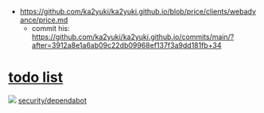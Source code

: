 - https://github.com/ka2yuki/ka2yuki.github.io/blob/price/clients/webadvance/price.md
  - commit his: https://github.com/ka2yuki/ka2yuki.github.io/commits/main/?after=3912a8e1a6ab09c22db09968ef137f3a9dd181fb+34
# [todo list](https://github.com/users/ka2yuki/projects/4/views/2)
  
<!--
<img src="https://avatars.githubusercontent.com/u/22783900" width=15 />
-->  
<img src="https://avatars.githubusercontent.com/in/29110?s=15" /> [security/dependabot](https://github.com/ka2yuki/ka2yuki.github.io/security/dependabot)
